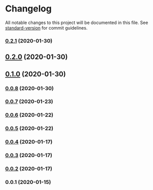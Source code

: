 # Changelog

All notable changes to this project will be documented in this file. See [standard-version](https://github.com/conventional-changelog/standard-version) for commit guidelines.

### [0.2.1](https://github.com/noiach/gateway-js/compare/v0.2.0...v0.2.1) (2020-01-30)

## [0.2.0](https://github.com/noiach/gateway-js/compare/v0.1.0...v0.2.0) (2020-01-30)

## [0.1.0](https://github.com/noiach/gateway-js/compare/v0.0.8...v0.1.0) (2020-01-30)

### [0.0.8](https://github.com/noiach/gateway-js/compare/v0.0.7...v0.0.8) (2020-01-30)

### [0.0.7](https://github.com/noiach/gateway-js/compare/v0.0.6...v0.0.7) (2020-01-23)

### [0.0.6](https://github.com/noiach/gateway-js/compare/v0.0.5...v0.0.6) (2020-01-22)

### [0.0.5](https://github.com/noiach/gateway-js/compare/v0.0.4...v0.0.5) (2020-01-22)

### [0.0.4](https://github.com/noiach/gateway-js/compare/v0.0.3...v0.0.4) (2020-01-17)

### [0.0.3](https://github.com/noiach/gateway-js/compare/v0.0.2...v0.0.3) (2020-01-17)

### [0.0.2](https://github.com/noiach/gateway-js/compare/v0.0.1...v0.0.2) (2020-01-17)

### 0.0.1 (2020-01-15)
